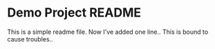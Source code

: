 # Demo Project README
This is a simple readme file.
Now I've added one line..
This is bound to cause troubles..